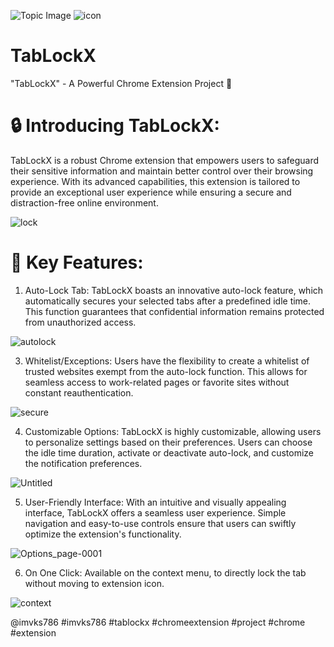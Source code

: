 ![Topic Image](https://github.com/imvks786/TabLockX/assets/56357173/cf236083-c833-473d-b611-579b3564f2ae)
![icon](https://github.com/imvks786/TabLockX/assets/56357173/cf236083-c833-473d-b611-579b3564f2ae)

# TabLockX
"TabLockX" - A Powerful Chrome Extension Project 🚀

# 🔒 Introducing TabLockX: 
TabLockX is a robust Chrome extension that empowers users to safeguard their sensitive information and maintain better control over their browsing experience. With its advanced capabilities, this extension is tailored to provide an exceptional user experience while ensuring a secure and distraction-free online environment.

![lock](https://github.com/imvks786/TabLockX/assets/56357173/676a6813-095d-47df-b13d-4818c5917ef8)


# 🔐 Key Features:
1. Auto-Lock Tab: TabLockX boasts an innovative auto-lock feature, which automatically secures your selected tabs after a predefined idle time. This function guarantees that confidential information remains protected from unauthorized access.

![autolock](https://github.com/imvks786/TabLockX/assets/56357173/7ffe895e-42d2-4bd9-97d7-1bdfd39af79f)


3. Whitelist/Exceptions: Users have the flexibility to create a whitelist of trusted websites exempt from the auto-lock function. This allows for seamless access to work-related pages or favorite sites without constant reauthentication.

![secure](https://github.com/imvks786/TabLockX/assets/56357173/b99d3c47-b21a-4e9b-8314-85e9d21dd9c5)



4. Customizable Options: TabLockX is highly customizable, allowing users to personalize settings based on their preferences. Users can choose the idle time duration, activate or deactivate auto-lock, and customize the notification preferences.

![Untitled](https://github.com/imvks786/TabLockX/assets/56357173/ff15545c-1ccf-442c-97e4-4c3b15cf6871)



5. User-Friendly Interface: With an intuitive and visually appealing interface, TabLockX offers a seamless user experience. Simple navigation and easy-to-use controls ensure that users can swiftly optimize the extension's functionality.

![Options_page-0001](https://github.com/imvks786/TabLockX/assets/56357173/45855fe4-f619-43c6-960b-0d3a43b116b9)



6. On One Click: Available on the context menu, to directly lock the tab without moving to extension icon.

![context](https://github.com/imvks786/TabLockX/assets/56357173/03d78175-6a0b-4a71-b825-1a741a718cba)


@imvks786 #imvks786 #tablockx #chromeextension #project #chrome #extension

